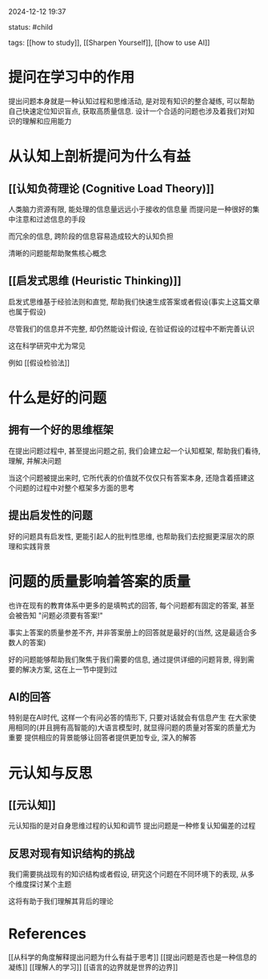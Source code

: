 2024-12-12    19:37

status: #child 

tags: [[how to study]], [[Sharpen Yourself]], [[how to use AI]]


# 提问在学习中的作用

提出问题本身就是一种认知过程和思维活动, 是对现有知识的整合凝练, 可以帮助自己快速定位知识盲点, 获取高质量信息.
设计一个合适的问题也涉及着我们对知识的理解和应用能力

# 从认知上剖析提问为什么有益

## **[[认知负荷理论 (Cognitive Load Theory)]]**

人类脑力资源有限, 能处理的信息量远远小于接收的信息量
而提问是一种很好的集中注意和过滤信息的手段

而冗余的信息, 跨阶段的信息容易造成较大的认知负担

清晰的问题能帮助聚焦核心概念


## **[[启发式思维 (Heuristic Thinking)]]**

启发式思维基于经验法则和直觉, 帮助我们快速生成答案或者假设(事实上这篇文章也属于假设)

尽管我们的信息并不完整, 却仍然能设计假设, 在验证假设的过程中不断完善认识

这在科学研究中尤为常见

例如 [[假设检验法]]

# 什么是好的问题

## 拥有一个好的思维框架

在提出问题过程中, 甚至提出问题之前, 我们会建立起一个认知框架, 帮助我们看待, 理解, 并解决问题

当这个问题被提出来时, 它所代表的价值就不仅仅只有答案本身, 还隐含着搭建这个问题的过程中对整个框架多方面的思考

## 提出启发性的问题

好的问题具有启发性, 更能引起人的批判性思维, 也帮助我们去挖掘更深层次的原理和实践背景

# 问题的质量影响着答案的质量

也许在现有的教育体系中更多的是填鸭式的回答, 每个问题都有固定的答案, 甚至会被告知 "问题必须要有答案!"

事实上答案的质量参差不齐, 并非答案册上的回答就是最好的(当然, 这是最适合多数人的答案)

好的问题能够帮助我们聚焦于我们需要的信息, 通过提供详细的问题背景, 得到需要的解决方案, 这在上一节中提到过

## AI的回答

特别是在AI时代, 这样一个有问必答的情形下, 只要对话就会有信息产生
在大家使用相同的(并且拥有高智能的)大语言模型时, 就显得问题的质量对答案的质量尤为重要
提供相应的背景能够让回答者提供更加专业, 深入的解答

# 元认知与反思

## [[元认知]]

元认知指的是对自身思维过程的认知和调节
提出问题是一种修复认知偏差的过程

## 反思对现有知识结构的挑战

我们需要挑战现有的知识结构或者假设, 研究这个问题在不同环境下的表现, 从多个维度探讨某个主题

这将有助于我们理解其背后的理论



# References
[[从科学的角度解释提出问题为什么有益于思考]]
[[提出问题是否也是一种信息的凝练]]
[[理解人的学习]]
[[语言的边界就是世界的边界]]

